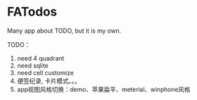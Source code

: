 # FATodos
Many app about TODO, but it is my own.

TODO：
1. need 4 quadrant
2. need sqlite
3. need cell customize
4. 便签纪录, 卡片模式。。。
5. app视图风格切换：demo、苹果扁平、meterial、winphone风格
